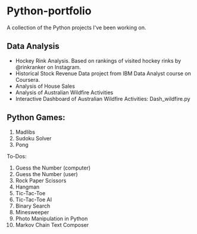# Python-portfolio
A collection of the Python projects I've been working on.

## Data Analysis
- Hockey Rink Analysis. Based on rankings of visited hockey rinks by @rinkranker on Instagram.
- Historical Stock Revenue Data project from IBM Data Analyst course on Coursera.
- Analysis of House Sales
- Analysis of Australian Wildfire Activities
- Interactive Dashboard of Australian Wildfire Activities: Dash_wildfire.py

## Python Games:
1. Madlibs
2. Sudoku Solver
3. Pong

To-Dos:
1. Guess the Number (computer) 
2. Guess the Number (user)
3. Rock Paper Scissors
4. Hangman
5. Tic-Tac-Toe
6. Tic-Tac-Toe AI
7. Binary Search 
8. Minesweeper 
9. Photo Manipulation in Python 
10. Markov Chain Text Composer 
